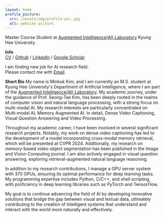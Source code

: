 ```yaml
---
layout: home
profile_picture:
  src: /assets/img/profile-pic.jpg
  alt: website picture
---
```


<p>
  Master Course Student at <a href="http://ailab.khu.ac.kr/">Augmented Intelligence(AI) Laboratory</a>
  Kyung Hee University
</p>

<p>
  <strong>Info</strong><br>
  <a href="/assets/pdf/CV_MinKukKim.pdf">CV</a> / <a href="https://github.com/Geppa">Github</a> / <a href="https://www.linkedin.com/in/minkuk-kim-71b5482bb/?locale=en_US">LinkedIn</a> / <a href="https://scholar.google.com/citations?user=omTinbUAAAAJ&hl=ko">Google Scholar</a><br>
</p>

<p>
  I am finding new job for AI research field. <br> Please contact me with <a href="mailto:asdjklfgh97@khu.ac.kr">Email</a>.<br>
</p>

<p>
  <strong>Short Bio</strong>
  My name is Minkuk Kim, and I am currently an M.S. student at Kyung Hee University's Department of Artificial Intelligence, where I am part of the <a href="http://ailab.khu.ac.kr/">Augmented Intelligence(AI) Laboratory</a>. My academic journey, under the guidance of Prof. Seong-Tae Kim, has been deeply rooted in the realms of computer vision and natural language processing, with a strong focus on multi-modal AI. My research interests are particularly concentrated on Multi-modal AI, Memory Augmented AI. In detail, Dense Video Captioning, Visual Question Answering and Video Processing.

  Throughout my academic career, I have been involved in several significant research projects. Notably, my work on dense video captioning has led to the development of a model incorporating cross-modal memory retrieval, which will be presented at CVPR 2024. Additionally, my research on memory-based video object segmentation has been published in the Image and Vision Computing journal. I am also actively engaged in visual question answering, exploring retrieval-augmented natural language reasoning.

  In addition to my research contributions, I manage a GPU server system with 370 GPUs, ensuring its optimal performance for deep learning tasks. My programming expertise includes Python, C/C++, and shell scripting, with proficiency in deep learning libraries such as PyTorch and TensorFlow.

  My goal is to continue advancing the field of AI by developing innovative solutions that bridge the gap between visual and textual data, ultimately contributing to the creation of intelligent systems that understand and interact with the world more naturally and effectively.
</p>